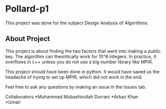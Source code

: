 # Pollard-p1
This project was done for the subject Design Analysis of Algorithms.

## About Project
This project is about finding the two factors that went into making a public key. The algorithm can theoritically work for 10^8 integers. 
In practice, it overflows in c++ unless you do not use a big number library like MPIR.

This project should have been done in python. It would have saved us the headache of trying to set up MPIR, which did not work in the end.

Feel free to ask any questions by making an issue in the Issues tab.

Collaborators
*Muhammad Mubashirullah Durrani
*Arbaz Khan					  
*Umair
